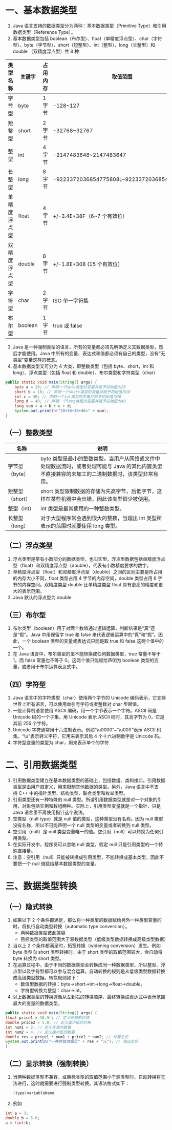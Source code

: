 # 一、基本数据类型
1. Java 语言支持的数据类型分为两种：基本数据类型（Primitive Type）和引用数据类型（Reference Type）。
2. 基本数据类型包括 boolean（布尔型）、float（单精度浮点型）、char（字符型）、byte（字节型）、short（短整型）、int（整型）、long（长整型）和 double （双精度浮点型）共 8 种

|类型名称|关键字|占用内存|取值范围|
|---|---|---|---|
|字节型|byte|1 字节|-128~127|
|短整型|short|2 字节|-32768~32767|
|整型|int|4 字节|-2147483648~2147483647|
|长整型|long|8 字节|-9223372036854775808L~9223372036854775807L|
|单精度浮点型|float|4 字节|+/-3.4E+38F（6~7 个有效位）|
|双精度浮点型|double|8 字节|+/-1.8E+308 (15 个有效位）|
|字符型|char|2 字节|ISO 单一字符集|
|布尔型|boolean|1 字节|true 或 false|
3. Java 是一种强制类型的语言，所有的变量都必须先明确定义其数据类型，然后才能使用。Java 中所有的变量、表达式和值都必须有自己的类型，没有“无类型”变量这样的概念。
4. 基本数据类型又可分为 4 大类，即整数类型（包括 byte、short，int 和 long）、浮点类型（包括 float 和 double）、布尔类型和字符类型（char）
``` Java
public static void main(String[] args) {
    byte a = 20; // 声明一个byte类型的变量并赋予初始值为20
    short b = 10; // 声明一个short类型的变量并赋予初始值为10
    int c = 30; // 声明一个int类型的变量并赋予初始值为30
    long d = 40; // 声明一个long类型的变量并赋予初始值为40
    long sum = a + b + c + d;
    System.out.println("20+10+30+40=" + sum);
}
```
## （一）整数类型

|名称|说明|
|---|---|
|字节型（byte）|byte 类型是最小的整数类型。当用户从网络或文件中处理数据流时，或者处理可能与 Java 的其他内置类型不直接兼容的未加工的二进制数据时，该类型非常有用。|
|短整型（short）|short 类型限制数据的存储为先高字节，后低字节，这样在某些机器中会出错，因此该类型很少被使用。|
|整型（int）|int 类型是最常使用的一种整数类型。|
|长整型（long）|对于大型程序常会遇到很大的整数，当超出 int 类型所表示的范围时就要使用 long 类型。|
## （二）浮点类型
1. 浮点类型是带有小数部分的数据类型，也叫实型。浮点型数据包括单精度浮点型（float）和双精度浮点型（double），代表有小数精度要求的数字。  
2. 单精度浮点型（float）和双精度浮点型（double）之间的区别主要是所占用的内存大小不同，float 类型占用 4 字节的内存空间，double 类型占用 8 字节的内存空间。双精度类型 double 比单精度类型 float 具有更高的精度和更大的表示范围。  
3. Java 默认的浮点型为 double
## （三）布尔型
1. 布尔类型（boolean）用于对两个数值通过逻辑运算，判断结果是“真”还是“假”。Java 中用保留字 true 和 false 来代表逻辑运算中的“真”和“假”。因此，一个 boolean 类型的变量或表达式只能是取 true 和 false 这两个值中的一个。  
2. 在 Java 语言中，布尔类型的值不能转换成任何数据类型，true 常量不等于 1，而 false 常量也不等于 0。这两个值只能赋给声明为 boolean 类型的变量，或者用于布尔运算表达式中。
## （四）字符型
1. Java 语言中的字符类型（char）使用两个字节的 Unicode 编码表示，它支持世界上所有语言，可以使用单引号字符或者整数对 char 型赋值。  
2. 一般计算机语言使用 ASCII 编码，用一个字节表示一个字符。ASCII 码是 Unicode 码的一个子集，用 Unicode 表示 ASCII 码时，其高字节为 0，它是其前 255 个字符。  
3. Unicode 字符通常用十六进制表示。例如“\u0000”~“\u00ff”表示 ASCII 码集。“\u”表示转义字符，它用来表示其后 4 个十六进制数字是 Unicode 码。  
4. 字符型变量的类型为 char，用来表示单个的字符
# 二、引用数据类型
1. 引用数据类型建立在基本数据类型的基础上，包括数组、类和接口。引用数据类型是由用户自定义，用来限制其他数据的类型。另外，Java 语言中不支持 C++ 中的指针类型、结构类型、联合类型和枚举类型。  
2. 引用类型还有一种特殊的 null 类型。所谓引用数据类型就是对一个对象的引用，对象包括实例和数组两种。实际上，引用类型变量就是一个指针，只是 Java 语言里不再使用指针这个说法。  
3. 空类型（null type）就是 null 值的类型，这种类型没有名称。因为 null 类型没有名称，所以不可能声明一个 null 类型的变量或者转换到 null 类型。  
4. 空引用（null）是 null 类型变量唯一的值。空引用（null）可以转换为任何引用类型。  
5. 在实际开发中，程序员可以忽略 null 类型，假定 null 只是引用类型的一个特殊直接量。  
6. 注意：空引用（null）只能被转换成引用类型，不能转换成基本类型，因此不要把一个 null 值赋给基本数据类型的变量。
# 三、数据类型转换
## （一）隐式转换
1. 如果以下 2 个条件都满足，那么将一种类型的数据赋给另外一种类型变量的时，将执行自动类型转换（automatic type conversion）。
	- 两种数据类型彼此兼容
	- 目标类型的取值范围大于源数据类型（低级类型数据转换成高级类型数据）
2. 当以上 2 个条件都满足时，拓宽转换（widening conversion）发生。例如 byte 类型向 short 类型转换时，由于 short 类型的取值范围较大，会自动将 byte 转换为 short 类型。  
3. 在运算过程中，由于不同的数据类型会转换成同一种数据类型，所以整型、浮点型以及字符型都可以参与混合运算。自动转换的规则是从低级类型数据转换成高级类型数据。转换规则如下：
	- 数值型数据的转换：byte→short→int→long→float→double。
	- 字符型转换为整型：char→int。
4. 以上数据类型的转换遵循从左到右的转换顺序，最终转换成表达式中表示范围最大的变量的数据类型。
``` Java
public static void main(String[] args) {
float price1 = 10.9f; // 定义牙膏的价格
double price2 = 5.8; // 定义面巾纸的价格
int num1 = 2; // 定义牙膏的数量
int num2 = 4; // 定义面巾纸的数量
double res = price1 * num1 + price2 * num2; // 计算总价
System.out.println("一共付给收银员" + res + "元"); // 输出总价
}
```
## （二）显示转换（强制转换）
1. 当两种数据类型不兼容，或目标类型的取值范围小于源类型时，自动转换将无法进行，这时就需要进行强制类型转换。其语法格式如下：
	``` Java
	(type)variableName
	```
2. 例如
``` Java
int a = 3;
double b = 5.0;
a = (int)b;
```